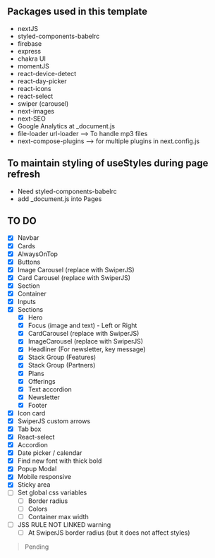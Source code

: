 ## Packages used in this template

- nextJS
- styled-components-babelrc
- firebase
- express
- chakra UI
- momentJS
- react-device-detect
- react-day-picker
- react-icons
- react-select
- swiper (carousel)
- next-images
- next-SEO
- Google Analytics at \_document.js
- file-loader url-loader --> To handle mp3 files
- next-compose-plugins --> for multiple plugins in next.config.js

## To maintain styling of useStyles during page refresh

- Need styled-components-babelrc
- add \_document.js into Pages

## TO DO

- [x] Navbar
- [x] Cards
- [x] AlwaysOnTop
- [x] Buttons
- [x] Image Carousel (replace with SwiperJS)
- [x] Card Carousel (replace with SwiperJS)
- [x] Section
- [x] Container
- [x] Inputs
- [x] Sections
  - [x] Hero
  - [x] Focus (image and text) - Left or Right
  - [x] CardCarousel (replace with SwiperJS)
  - [x] ImageCarousel (replace with SwiperJS)
  - [x] Headliner (For newsletter, key message)
  - [x] Stack Group (Features)
  - [x] Stack Group (Partners)
  - [x] Plans
  - [x] Offerings
  - [x] Text accordion
  - [x] Newsletter
  - [x] Footer
- [x] Icon card
- [x] SwiperJS custom arrows
- [x] Tab box
- [x] React-select
- [x] Accordion
- [x] Date picker / calendar
- [x] Find new font with thick bold
- [x] Popup Modal
- [x] Mobile responsive
- [x] Sticky area
- [ ] Set global css variables
  - [ ] Border radius
  - [ ] Colors
  - [ ] Container max width
- [ ] JSS RULE NOT LINKED warning
  - [ ] At SwiperJS border radius (but it does not affect styles)

> Pending
